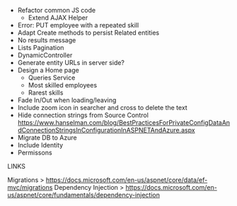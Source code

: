 - Refactor common JS code
	- Extend AJAX Helper
- Error: PUT employee with a repeated skill
- Adapt Create methods to persist Related entities
- No results message
- Lists Pagination
- DynamicController
- Generate entity URLs in server side?
- Design a Home page
	- Queries Service
	- Most skilled employees
	- Rarest skills
- Fade In/Out when loading/leaving
- Include zoom icon in searcher and cross to delete the text
- Hide connection strings from Source Control
	https://www.hanselman.com/blog/BestPracticesForPrivateConfigDataAndConnectionStringsInConfigurationInASPNETAndAzure.aspx
- Migrate DB to Azure
- Include Identity
- Permissons

LINKS

Migrations > https://docs.microsoft.com/en-us/aspnet/core/data/ef-mvc/migrations
Dependency Injection > https://docs.microsoft.com/en-us/aspnet/core/fundamentals/dependency-injection
